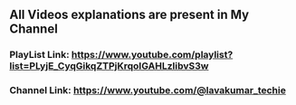 ## All Videos explanations are present in My Channel


### PlayList Link: https://www.youtube.com/playlist?list=PLyjE_CyqGikqZTPjKrqoIGAHLzlibvS3w

### Channel Link: https://www.youtube.com/@lavakumar_techie



